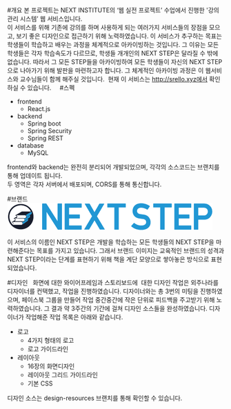 #개요 
본 프로젝트는 NEXT INSTITUTE의 ‘웹 실전 프로젝트’ 수업에서 진행한 '강의 관리 시스템’ 웹 서비스입니다.  
이 서비스를 위해 기존에 강의를 하며 사용하게 되는 여러가지 서비스들의 장점을 모으고, 보기 좋은 디자인으로 접근하기 위해 노력하였습니다. 이 서비스가 추구하는 목표는 학생들이 학습하고 배우는 과정을 체계적으로 아카이빙하는 것입니다. 그 이유는 모든 학생들은 각자 학습속도가 다르므로, 학생들 개개인의 NEXT STEP은 달라질 수 밖에 없습니다. 따라서 그 모든 STEP들을 아카이빙하여 모든 학생들이 자신의 NEXT STEP으로 나아가기 위해 발판을 마련하고자 합니다. 그 체계적인 아카이빙 과정은 이 웹서비스와 교수님들이 함께 해주실 것입니다.  현재 이 서비스는 http://srello.xyz에서 확인하실 수 있습니다.
    
#스펙  
* frontend
  * React.js
* backend 
  * Spring boot
  * Spring Security
  * Spring REST 
* database
  * MySQL

frontend와 backend는 완전히 분리되어 개발되었으며, 각각의 소스코드는 브랜치를 통해 업데이트 됩니다.  
두 영역은 각자 서버에서 배포되며, CORS를 통해 통신합니다.
  
  
  
#브랜드  
![](https://github.com/NHNNEXT/2016-REAL-NEXTSTEP/blob/design-resources/Images/logo_type01.png?raw=true)    
  
이 서비스의 이름인 NEXT STEP은 개발을 학습하는 모든 학생들의 NEXT STEP을 마련해준다는 목표를 가지고 있습니다.  그래서 브랜드 이미지는 교육적인 브랜드의 성격과 NEXT STEP이라는 단계를 표현하기 위해 책을 계단 모양으로 쌓아놓은 방식으로 표현되었습니다.  
  
  
#디자인    
화면에 대한 와이어프레임과 스토리보드에  대한 디자인 작업은 외주나라를 디자이너를 컨택했고, 작업을 진행하였습니다. 디자이너와는 총 3번의 미팅을 진행하였으며, 페이스북 그룹을 만들어 작업 중간중간에 작은 단위로 피드백을 주고받기 위해 노력하였습니다. 그 결과 약 3주간의 기간에 걸쳐 디자인 소스들을 완성하였습니다. 디자이너가 작업해준 작업 목록은 아래와 같습니다.

* 로고 
  * 4가지 형태의 로고 
  * 로고 가이드라인
* 레이아웃  
  * 16장의 화면디자인  
  * 레이아웃 그리드 가이드라인 
  * 기본 CSS  

디자인 소스는 design-resources 브랜치를 통해 확인할 수 있습니다.
